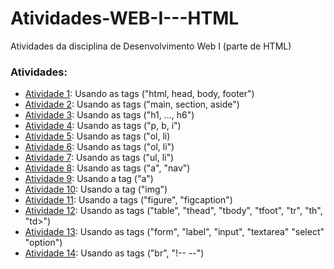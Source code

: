 # Atividades-WEB-I---HTML
Atividades da disciplina de Desenvolvimento Web I (parte de HTML)

### Atividades:
- [Atividade 1](atividade01.html):  Usando as tags ("html, head, body, footer")
- [Atividade 2](atividade02.html):  Usando as tags ("main, section, aside")
- [Atividade 3](atividade03.html):  Usando as tags ("h1, ..., h6")
- [Atividade 4](atividade04.html):  Usando as tags ("p, b, i")
- [Atividade 5](atividade05.html):  Usando as tags ("ol, li)
- [Atividade 6](atividade06.html):  Usando as tags ("ol, li")
- [Atividade 7](atividade07.html):  Usando as tags ("ul, li")
- [Atividade 8](atividade08.html):  Usando as tags ("a", "nav")
- [Atividade 9](atividade09.html):  Usando a tag ("a")
- [Atividade 10](atividade10.html): Usando a tag ("img")
- [Atividade 11](atividade11.html): Usando a tags ("figure", "figcaption")
- [Atividade 12](atividade12.html): Usando as tags ("table", "thead", "tbody", "tfoot", "tr", "th", "td>")
- [Atividade 13](atividade13.html): Usando as tags ("form", "label", "input", "textarea" "select" "option")
- [Atividade 14](atividade14.html): Usando as tags ("br", "!-- --") 
